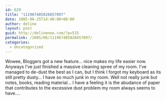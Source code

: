 ```yaml
---
id: 629
title: "111967485826657097"
date: 2005-06-25T14:40:00+00:00
author: deline
layout: post
guid: http://delineneo.com/?p=515
permalink: /2005/06/111967485826657097/
categories:
  - Uncategorized
---
```

Wowee, Bloggers got a new feature&#8230; nice makes my life easier now. Anyways I&#8217;ve just finished a massive cleaning spree of my room. I&#8217;ve managed to de-dust the best as I can, but I think I forgot my keyboard as its still pretty dusty&#8230; I have so much junk in my room. Well not really junk but notes, books, reading material&#8230; I have a feeling it is the abudance of paper that contributes to the excessive dust problem my room always seems to have&#8230;.
